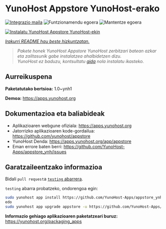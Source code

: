 <!--
Ohart ongi: README hau automatikoki sortu da <https://github.com/YunoHost/apps/tree/master/tools/readme_generator>ri esker
EZ editatu eskuz.
-->

# YunoHost Appstore YunoHost-erako

[![Integrazio maila](https://dash.yunohost.org/integration/appstore.svg)](https://ci-apps.yunohost.org/ci/apps/appstore/) ![Funtzionamendu egoera](https://ci-apps.yunohost.org/ci/badges/appstore.status.svg) ![Mantentze egoera](https://ci-apps.yunohost.org/ci/badges/appstore.maintain.svg)

[![Instalatu YunoHost Appstore YunoHost-ekin](https://install-app.yunohost.org/install-with-yunohost.svg)](https://install-app.yunohost.org/?app=appstore)

*[Irakurri README hau beste hizkuntzatan.](./ALL_README.md)*

> *Pakete honek YunoHost Appstore YunoHost zerbitzari batean azkar eta zailtasunik gabe instalatzea ahalbidetzen dizu.*  
> *YunoHost ez baduzu, kontsultatu [gida](https://yunohost.org/install) nola instalatu ikasteko.*

## Aurreikuspena



**Paketatutako bertsioa:** 1.0~ynh1

**Demoa:** <https://apps.yunohost.org>
## Dokumentazioa eta baliabideak

- Aplikazioaren webgune ofiziala: <https://apps.yunohost.org>
- Jatorrizko aplikazioaren kode-gordailua: <https://github.com/yunohost/appstore>
- YunoHost Denda: <https://apps.yunohost.org/app/appstore>
- Eman errore baten berri: <https://github.com/YunoHost-Apps/appstore_ynh/issues>

## Garatzaileentzako informazioa

Bidali `pull request`a [`testing` abarrera](https://github.com/YunoHost-Apps/appstore_ynh/tree/testing).

`testing` abarra probatzeko, ondorengoa egin:

```bash
sudo yunohost app install https://github.com/YunoHost-Apps/appstore_ynh/tree/testing --debug
edo
sudo yunohost app upgrade appstore -u https://github.com/YunoHost-Apps/appstore_ynh/tree/testing --debug
```

**Informazio gehiago aplikazioaren paketatzeari buruz:** <https://yunohost.org/packaging_apps>
